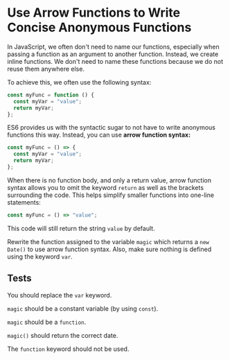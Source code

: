 # Use Arrow Functions to Write Concise Anonymous Functions

In JavaScript, we often don't need to name our functions, especially when passing a function as an argument to another function. Instead, we create inline functions. We don't need to name these functions because we do not reuse them anywhere else.

To achieve this, we often use the following syntax:

```javascript
const myFunc = function () {
  const myVar = "value";
  return myVar;
};
```

ES6 provides us with the syntactic sugar to not have to write anonymous functions this way. Instead, you can use **arrow function syntax:**

```javascript
const myFunc = () => {
  const myVar = "value";
  return myVar;
};
```

When there is no function body, and only a return value, arrow function syntax allows you to omit the keyword `return` as well as the brackets surrounding the code. This helps simplify smaller functions into one-line statements:

```javascript
const myFunc = () => "value";
```

This code will still return the string `value` by default.

Rewrite the function assigned to the variable `magic` which returns a `new Date()` to use arrow function syntax. Also, make sure nothing is defined using the keyword `var`.

## Tests

You should replace the `var` keyword.

`magic` should be a constant variable (by using `const`).

`magic` should be a `function`.

`magic()` should return the correct date.

The `function` keyword should not be used.
